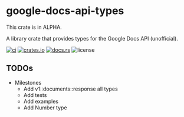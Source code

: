 # google-docs-api-types

This crate is in ALPHA.

A library crate that provides types for the Google Docs API (unofficial).


[![ci](https://github.com/bouzuya/google-docs-api-types/workflows/ci/badge.svg)](https://github.com/bouzuya/google-docs-api-types/actions)
[![crates.io](https://img.shields.io/crates/v/google-docs-api-types)](https://crates.io/crates/google-docs-api-types)
[![docs.rs](https://img.shields.io/docsrs/google-docs-api-types)](https://docs.rs/google-docs-api-types)
![license](https://img.shields.io/crates/l/google-docs-api-types)

## TODOs

- Milestones
  - Add v1::documents::response all types
  - Add tests
  - Add examples
  - Add Number type
